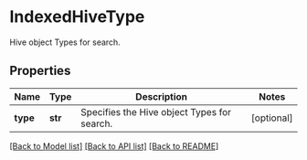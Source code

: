 # IndexedHiveType

Hive object Types for search.

## Properties
Name | Type | Description | Notes
------------ | ------------- | ------------- | -------------
**type** | **str** | Specifies the Hive object Types for search. | [optional] 

[[Back to Model list]](../README.md#documentation-for-models) [[Back to API list]](../README.md#documentation-for-api-endpoints) [[Back to README]](../README.md)


